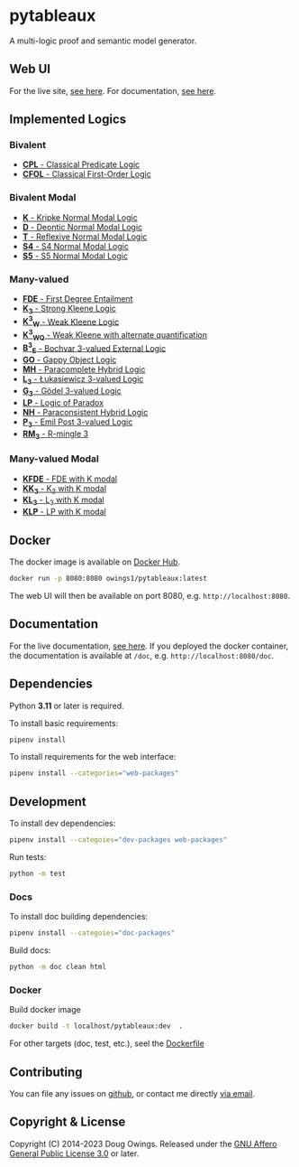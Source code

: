 # pytableaux

A multi-logic proof and semantic model generator.

## Web UI

For the live site, [see here][site]. For documentation, [see here][doc].

## Implemented Logics

### Bivalent

- [**CPL** - Classical Predicate Logic][CPL]
- [**CFOL** - Classical First-Order Logic][CFOL]

### Bivalent Modal

- [**K** - Kripke Normal Modal Logic][K]
- [**D** - Deontic Normal Modal Logic][D]
- [**T** - Reflexive Normal Modal Logic][T]
- [**S4** - S4 Normal Modal Logic][S4]
- [**S5** - S5 Normal Modal Logic][S5]

### Many-valued

- [**FDE** - First Degree Entailment][FDE]
- [**K<sub>3</sub>** - Strong Kleene Logic][K3]
- [**K<sup>3</sup><sub>W</sub>** - Weak Kleene Logic][K3W]
- [**K<sup>3</sup><sub>WQ</sub>** - Weak Kleene with alternate quantification][K3WQ]
- [**B<sup>3</sup><sub>E</sub>** - Bochvar 3-valued External Logic][B3E]
- [**GO** - Gappy Object Logic][GO]
- [**MH** - Paracomplete Hybrid Logic][MH]
- [**L<sub>3</sub>** - Łukasiewicz 3-valued Logic][L3]
- [**G<sub>3</sub>** - Gödel 3-valued Logic][G3]
- [**LP** - Logic of Paradox][LP]
- [**NH** - Paraconsistent Hybrid Logic][NH]
- [**P<sub>3</sub>** - Emil Post 3-valued Logic][P3]
- [**RM<sub>3</sub>** - R-mingle 3][RM3]

### Many-valued Modal

- [**KFDE** - FDE with K modal][KFDE]
- [**KK<sub>3</sub>** - K<sub>3</sub> with K modal][KK3]
- [**KL<sub>3</sub>** - L<sub>3</sub> with K modal][KL3]
- [**KLP** - LP with K modal][KLP]

## Docker

The docker image is available on [Docker Hub][dockerhub].

```bash
docker run -p 8080:8080 owings1/pytableaux:latest
```

The web UI will then be available on port 8080, e.g. `http://localhost:8080`.

## Documentation

For the live documentation, [see here][doc]. If you deployed the docker container,
the documentation is available at `/doc`, e.g. `http://localhost:8080/doc`.

## Dependencies

Python **3.11** or later is required.

To install basic requirements:

```bash
pipenv install
```

To install requirements for the web interface:

```bash
pipenv install --categories="web-packages"
```

## Development

To install dev dependencies:

```bash
pipenv install --categoies="dev-packages web-packages"
```

Run tests:

```bash
python -m test
```

<!-- optional: python-Levenshtein -->
### Docs

To install doc building dependencies:

```bash
pipenv install --categoies="doc-packages"
```

Build docs:

```bash
python -m doc clean html
```

### Docker

Build docker image

```bash
docker build -t localhost/pytableaux:dev  .
```

For other targets (doc, test, etc.), seel the [Dockerfile][dockerfile]
## Contributing

You can file any issues on [github][issues], or contact me directly [via email][mailto].

## Copyright & License

<!-- [copyright-begin] -->
Copyright (C) 2014-2023 Doug Owings. Released under the [GNU Affero General Public License 3.0][license] or later.
<!-- [copyright-end] -->

[site]: http://logic.dougowings.net
[doc]: http://logic.dougowings.net/doc/
[dockerhub]: https://hub.docker.com/r/owings1/pytableaux/
[dockerfile]: Dockerfile

<!-- [refs-begin] -->
[license]: https://www.gnu.org/licenses/agpl-3.0.en.html
[issues]: https://github.com/owings1/pytableaux/issues
[mailto]: mailto:doug@dougowings.net
<!-- [refs-end] -->

[CPL]: http://logic.dougowings.net/doc/logics/cpl.html
[CFOL]: http://logic.dougowings.net/doc/logics/cfol.html

[K]: http://logic.dougowings.net/doc/logics/k.html
[D]: http://logic.dougowings.net/doc/logics/d.html
[T]: http://logic.dougowings.net/doc/logics/t.html
[S4]: http://logic.dougowings.net/doc/logics/s4.html
[S5]: http://logic.dougowings.net/doc/logics/s5.html

[FDE]: http://logic.dougowings.net/doc/logics/fde.html
[K3]: http://logic.dougowings.net/doc/logics/k3.html
[K3W]: http://logic.dougowings.net/doc/logics/k3w.html
[K3WQ]: http://logic.dougowings.net/doc/logics/k3wq.html
[B3E]: http://logic.dougowings.net/doc/logics/b3e.html
[GO]: http://logic.dougowings.net/doc/logics/go.html
[MH]: http://logic.dougowings.net/doc/logics/mh.html
[L3]: http://logic.dougowings.net/doc/logics/l3.html
[G3]: http://logic.dougowings.net/doc/logics/g3.html
[LP]: http://logic.dougowings.net/doc/logics/lp.html
[NH]: http://logic.dougowings.net/doc/logics/nh.html
[P3]: http://logic.dougowings.net/doc/logics/p3.html
[RM3]: http://logic.dougowings.net/doc/logics/rm3.html

[KFDE]: http://logic.dougowings.net/doc/logics/kfde.html
[KK3]: http://logic.dougowings.net/doc/logics/kk3.html
[KL3]: http://logic.dougowings.net/doc/logics/kl3.html
[KLP]: http://logic.dougowings.net/doc/logics/klp.html